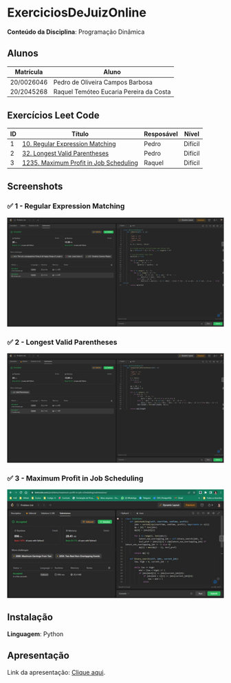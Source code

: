 # ExerciciosDeJuizOnline

**Conteúdo da Disciplina**: Programação Dinâmica<br>

## Alunos
|Matrícula | Aluno |
| -- | -- |
| 20/0026046  |  Pedro de Oliveira Campos Barbosa |
| 20/2045268  |  Raquel Temóteo Eucaria Pereira da Costa |

## Exercícios Leet Code
|ID| Título      | Resposável | Nível |
|--|-------------|-------|-------|
|1 |[10. Regular Expression Matching](./exercicios/1.py) | Pedro     |Difícil|
|2 |[32. Longest Valid Parentheses](./exercicios/2.py)  | Pedro     |Difícil|
|3 |[1235. Maximum Profit in Job Scheduling](./exercicios/3.py)  | Raquel    |Difícil|

## Screenshots

### ✅ 1 - Regular Expression Matching
![1.png](./src/1.png) 

### ✅ 2 - Longest Valid Parentheses
![2.png](./src/2.png) 

### ✅ 3 -  Maximum Profit in Job Scheduling
![3.png](./src/3.jpg) 


## Instalação 
**Linguagem**: Python<br>

## Apresentação
Link da apresentação: [Clique aqui](./src/video.mp4).




